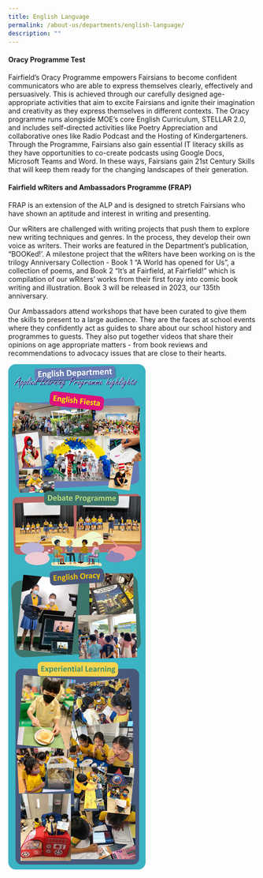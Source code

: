 ```yaml
---
title: English Language
permalink: /about-us/departments/english-language/
description: ""
---
```

<h4><strong>Oracy Programme Test</strong></h4>
<p>Fairfield&rsquo;s Oracy Programme empowers Fairsians to become confident communicators who are able to express themselves clearly, effectively and persuasively. This is achieved through our carefully designed age-appropriate activities that aim to excite Fairsians and ignite their imagination and creativity as they express themselves in different contexts. The Oracy programme runs alongside MOE&rsquo;s core English Curriculum, STELLAR 2.0, and includes self-directed activities like Poetry Appreciation and collaborative ones like Radio Podcast and the Hosting of Kindergarteners. Through the Programme, Fairsians also gain essential IT literacy skills as they have opportunities to co-create podcasts using Google Docs, Microsoft Teams and Word. In these ways, Fairsians gain 21st Century Skills that will keep them ready for the changing landscapes of their generation.</p>
<h4><strong>Fairfield wRiters and Ambassadors Programme (FRAP)</strong></h4>
<p>FRAP is an extension of the ALP and is designed to stretch Fairsians who have shown an aptitude and interest in writing and presenting.&nbsp;</p>
<p>Our wRiters are challenged with writing projects that push them to explore new writing techniques and genres. In the process, they develop their own voice as writers. Their works are featured in the Department&rsquo;s publication, &ldquo;BOOKed!&rsquo;. A milestone project that the wRiters have been working on is the trilogy Anniversary Collection - Book 1 &ldquo;A World has opened for Us&rdquo;, a collection of poems, and Book 2 &ldquo;It&rsquo;s at Fairfield, at Fairfield!&rdquo; which is compilation of our wRiters&rsquo; works from their first foray into comic book writing and illustration. Book 3 will be released in 2023, our 135th anniversary.</p>
<p>Our Ambassadors attend workshops that have been curated to give them the skills to present to a large audience. They are the faces at school events where they confidently act as guides to share about our school history and programmes to guests. They also put together videos that share their opinions on age appropriate matters - from book reviews and recommendations to advocacy issues that are close to their hearts.</p>
<img src="/images/eng.jpg">
